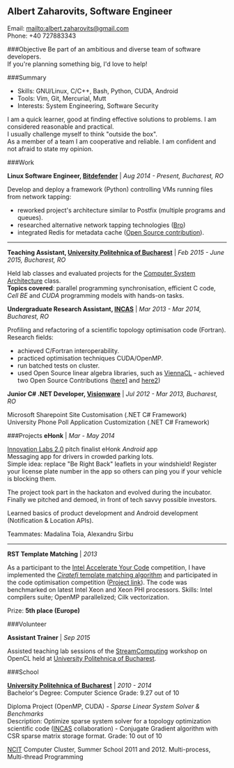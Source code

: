 Albert Zaharovits, Software Engineer
----------------------------------------------------
Email: <mailto:albert.zaharovits@gmail.com>  
Phone: +40 727883343


###Objective
Be part of an ambitious and diverse team of software developers.  
If you're planning something big, I'd love to help!

###Summary
* Skills: GNU/Linux, C/C++, Bash, Python, CUDA, Android
* Tools: Vim, Git, Mercurial, Mutt
* Interests: System Engineering, Software Security

I am a quick learner, good at finding effective solutions to problems. I am considered reasonable and practical.  
I usually challenge myself to think "outside the box".  
As a member of a team I am cooperative and reliable. I am confident and not afraid to state my opinion.

###Work

**Linux Software Engineer, [Bitdefender]** | *Aug 2014 - Present, Bucharest, RO*

Develop and deploy a framework (Python) controlling VMs running files from network tapping:

 * reworked project's architecture similar to Postfix (multiple programs and queues).
 * researched alternative network tapping technologies ([Bro])
 * integrated Redis for metadata cache ([Open Source contribution](https://github.com/bro/bro-plugins/pull/3)).

---

**Teaching Assistant, [University Politehnica of Bucharest]** | *Feb 2015 - June 2015, Bucharest, RO*

Held lab classes and evaluated projects for the [Computer System Architecture] class.  
**Topics covered**: parallel programming synchronisation, efficient C code, *Cell BE* and *CUDA* programming models with hands-on tasks.


**Undergraduate Research Assistant, [INCAS]** | *Mar 2013 - Mar 2014, Bucharest, RO*

Profiling and refactoring of a scientific topology optimisation code (Fortran).
Research fields:

  * achieved C/Fortran interoperability.
  * practiced optimisation techniques CUDA/OpenMP.
  * run batched tests on cluster.
  * used Open Source linear algebra libraries, such as [ViennaCL](https://github.com/viennacl/viennacl-dev) - achieved two Open Source Contributions ([here1](https://github.com/viennacl/viennacl-dev/pull/37) and [here2](https://github.com/viennacl/viennacl-dev/pull/41))



**Junior C# .NET Developer, [Visionware]** | *Jul 2012 - Mar 2013, Bucharest, RO*

Microsoft Sharepoint Site Customisation (.NET C# Framework)  
University Phone Poll Application Customization (.NET C# Framework)

###Projects
**eHonk** | *Mar - May 2014*

[Innovation Labs 2.0]  pitch finalist eHonk *Android* app  
Messaging app for drivers in crowded parking lots.  
Simple idea: replace "Be Right Back" leaflets in your windshield! Register your license plate number in the app so others can ping you if your vehicle is blocking them.

The project took part in the hackaton and evolved during the incubator.  
Finally we pitched and demoed, in front of tech savvy possible investors.

Learned basics of product development and Android development (Notification & Location APIs).

Teammates: Madalina Toia, Alexandru Sirbu

----

**RST Template Matching** | *2013*

As a participant to the [Intel Accelerate Your Code] competition,  I have implemented the [*Ciratefi* template matching algorithm] and participated in the code optimisation competition ([Project link](https://github.com/albertzaharovits/template_matching)).
The code was benchmarked on latest Intel Xeon and Xeon PHI processors.
Skills: Intel compilers suite; OpenMP parallelized; Cilk vectorization.

Prize: **5th place (Europe)**

###Volunteer

**Assistant Trainer** | *Sep 2015*

Assisted teaching lab sessions of the [StreamComputing] workshop on OpenCL held at [University Politehnica of Bucharest].

###School

**[University Politehnica of Bucharest]** | *2010 - 2014*  
Bachelor's Degree: Computer Science
Grade: 9.27 out of 10

Diploma Project (OpenMP, CUDA) - *Sparse Linear System Solver & Benchmarks*  
Description: Optimize sparse system solver for a topology optimization scientific code ([INCAS] collaboration) - Conjugate Gradient algorithm with CSR sparse matrix storage format.
Grade: 10 out of 10

[NCIT](https://cluster.grid.pub.ro) Computer Cluster, Summer School 2011 and 2012. Multi-process, Multi-thread Programming


[Bro]: https://github.com/bro/bro
[Bitdefender]: http://www.bitdefender.ro
[Innovation Labs 2.0]: http://2014.innovationlabs.ro
[StreamComputing]: http://streamcomputing.eu
[ViennaCL]: https://github.com/viennacl/viennacl-dev
[*Ciratefi* template matching algorithm]: http://www.lps.usp.br/hae/Color_Ciratefi_ICAE2010v21.pdf
[Computer System Architecture]: http://cs.curs.pub.ro/wiki/asc/start
[Visionware]: http://www.visionware.ro
[INCAS]: http://incas.ro
[University Politehnica of Bucharest]: http://www.upb.ro/en
[Intel Accelerate Your Code]: http://www.intel-software-academic-program.com/contests/ayc
